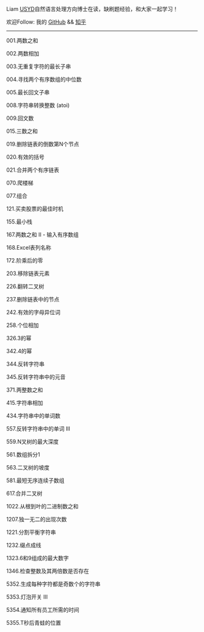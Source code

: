 Liam [USYD](https://sydney.edu.au/)自然语言处理方向博士在读，缺刷题经验，和大家一起学习！   


欢迎Follow:   我的 [GitHub](https://www.github.com/alphadl) && [知乎](https://www.zhihu.com/people/alphadl)

- - -

001.两数之和  

002.两数相加  

003.无重复字符的最长子串  
  
004.寻找两个有序数组的中位数  

005.最长回文子串  

008.字符串转换整数 (atoi)

009.回文数

015.三数之和  

019.删除链表的倒数第N个节点  

020.有效的括号  

021.合并两个有序链表

070.爬楼梯

077.组合

121.买卖股票的最佳时机

155.最小栈

167.两数之和 II - 输入有序数组

168.Excel表列名称

172.阶乘后的零

203.移除链表元素

226.翻转二叉树

237.删除链表中的节点

242.有效的字母异位词

258.个位相加

326.3的幂

342.4的幂

344.反转字符串

345.反转字符串中的元音

371.两整数之和

415.字符串相加

434.字符串中的单词数

557.反转字符串中的单词 III

559.N叉树的最大深度

561.数组拆分1

563.二叉树的坡度

581.最短无序连续子数组

617.合并二叉树

1022.从根到叶的二进制数之和

1207.独一无二的出现次数

1221.分割平衡字符串

1232.缀点成线

1323.6和9组成的最大数字

1346.检查整数及其两倍数是否存在

5352.生成每种字符都是奇数个的字符串

5353.灯泡开关 III

5354.通知所有员工所需的时间

5355.T秒后青蛙的位置
